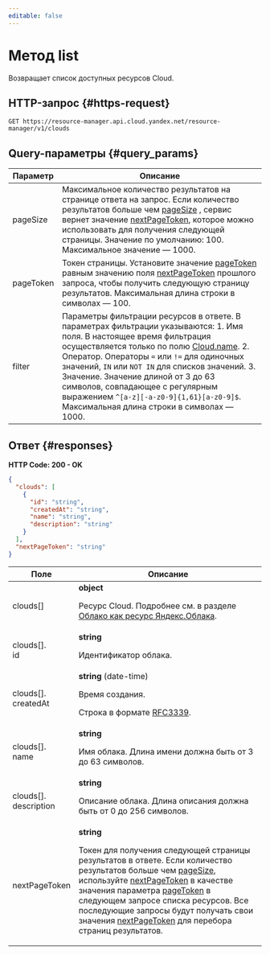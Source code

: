 ```yaml
---
editable: false
---
```


# Метод list
Возвращает список доступных ресурсов Cloud.
 

 
## HTTP-запрос {#https-request}
```
GET https://resource-manager.api.cloud.yandex.net/resource-manager/v1/clouds
```
 
## Query-параметры {#query_params}
 
Параметр | Описание
--- | ---
pageSize | Максимальное количество результатов на странице ответа на запрос. Если количество результатов больше чем [pageSize](/docs/resource-manager/api-ref/Cloud/list#query_params) , сервис вернет значение [nextPageToken](/docs/resource-manager/api-ref/Cloud/list#responses), которое можно использовать для получения следующей страницы. Значение по умолчанию: 100.  Максимальное значение — 1000.
pageToken | Токен страницы. Установите значение [pageToken](/docs/resource-manager/api-ref/Cloud/list#query_params) равным значению поля [nextPageToken](/docs/resource-manager/api-ref/Cloud/list#responses) прошлого запроса, чтобы получить следующую страницу результатов.  Максимальная длина строки в символах — 100.
filter | Параметры фильтрации ресурсов в ответе. В параметрах фильтрации указываются: 1. Имя поля. В настоящее время фильтрация осуществляется только по полю [Cloud.name](/docs/resource-manager/api-ref/Cloud#representation). 2. Оператор. Операторы `=` или `!=` для одиночных значений, `IN` или `NOT IN` для списков значений. 3. Значение. Значение длиной от 3 до 63 символов, совпадающее с регулярным выражением `^[a-z][-a-z0-9]{1,61}[a-z0-9]$`.  Максимальная длина строки в символах — 1000.
 
## Ответ {#responses}
**HTTP Code: 200 - OK**

```json 
{
  "clouds": [
    {
      "id": "string",
      "createdAt": "string",
      "name": "string",
      "description": "string"
    }
  ],
  "nextPageToken": "string"
}
```

 
Поле | Описание
--- | ---
clouds[] | **object**<br><p>Ресурс Cloud. Подробнее см. в разделе <a href="/docs/resource-manager/concepts/resources-hierarchy#cloud">Облако как ресурс Яндекс.Облака</a>.</p> 
clouds[].<br>id | **string**<br><p>Идентификатор облака.</p> 
clouds[].<br>createdAt | **string** (date-time)<br><p>Время создания.</p> <p>Строка в формате <a href="https://www.ietf.org/rfc/rfc3339.txt">RFC3339</a>.</p> 
clouds[].<br>name | **string**<br><p>Имя облака. Длина имени должна быть от 3 до 63 символов.</p> 
clouds[].<br>description | **string**<br><p>Описание облака. Длина описания должна быть от 0 до 256 символов.</p> 
nextPageToken | **string**<br><p>Токен для получения следующей страницы результатов в ответе. Если количество результатов больше чем <a href="/docs/resource-manager/api-ref/Cloud/list#query_params">pageSize</a>, используйте <a href="/docs/resource-manager/api-ref/Cloud/list#responses">nextPageToken</a> в качестве значения параметра <a href="/docs/resource-manager/api-ref/Cloud/list#query_params">pageToken</a> в следующем запросе списка ресурсов. Все последующие запросы будут получать свои значения <a href="/docs/resource-manager/api-ref/Cloud/list#responses">nextPageToken</a> для перебора страниц результатов.</p> 